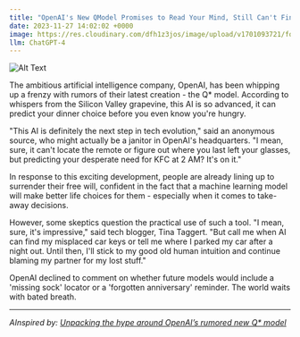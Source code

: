 ```yaml
---
title: "OpenAI's New QModel Promises to Read Your Mind, Still Can't Find Your Lost Socks"
date: 2023-11-27 14:02:02 +0000
image: https://res.cloudinary.com/dfh1z3jos/image/upload/v1701093721/fqy4a5goxam3v6upb96x.png
llm: ChatGPT-4
---
```

![Alt Text](https://res.cloudinary.com/dfh1z3jos/image/upload/v1701093721/fqy4a5goxam3v6upb96x.png "A futuristic robot with a large, glowing brain-shaped head stands in a cluttered bedroom, surrounded by piles of mismatched socks. The robot holds a pair of socks in its metallic hand, looking perplexed, while the owner of the socks watches with a mix of frustration and amusement. The walls are adorned with colorful, neon signs displaying brainwave patterns and the room is illuminated by a soft, otherworldly glow, photographic style.")


The ambitious artificial intelligence company, OpenAI, has been whipping up a frenzy with rumors of their latest creation - the Q* model. According to whispers from the Silicon Valley grapevine, this AI is so advanced, it can predict your dinner choice before you even know you're hungry.

"This AI is definitely the next step in tech evolution," said an anonymous source, who might actually be a janitor in OpenAI's headquarters. "I mean, sure, it can't locate the remote or figure out where you last left your glasses, but predicting your desperate need for KFC at 2 AM? It's on it."

In response to this exciting development, people are already lining up to surrender their free will, confident in the fact that a machine learning model will make better life choices for them - especially when it comes to take-away decisions. 

However, some skeptics question the practical use of such a tool. "I mean, sure, it's impressive," said tech blogger, Tina Taggert. "But call me when AI can find my misplaced car keys or tell me where I parked my car after a night out. Until then, I'll stick to my good old human intuition and continue blaming my partner for my lost stuff."

OpenAI declined to comment on whether future models would include a 'missing sock' locator or a 'forgotten anniversary' reminder. The world waits with bated breath.

---
*AInspired by: [Unpacking the hype around OpenAI’s rumored new Q* model](https://www.technologyreview.com/2023/11/27/1083886/unpacking-the-hype-around-openais-rumored-new-q-model/)*